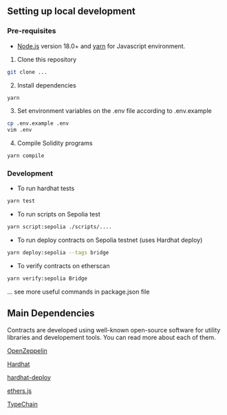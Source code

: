 ## Setting up local development

### Pre-requisites

- [Node.js](https://nodejs.org/en/) version 18.0+ and [yarn](https://yarnpkg.com/) for Javascript environment.

1. Clone this repository

```bash
git clone ...
```

2. Install dependencies

```bash
yarn
```

3. Set environment variables on the .env file according to .env.example

```bash
cp .env.example .env
vim .env
```

4. Compile Solidity programs

```bash
yarn compile
```

### Development

- To run hardhat tests

```bash
yarn test
```

- To run scripts on Sepolia test

```bash
yarn script:sepolia ./scripts/....
```

- To run deploy contracts on Sepolia testnet (uses Hardhat deploy)

```bash
yarn deploy:sepolia --tags bridge
```

- To verify contracts on etherscan

```bash
yarn verify:sepolia Bridge
```

... see more useful commands in package.json file

## Main Dependencies

Contracts are developed using well-known open-source software for utility libraries and developement tools. You can read more about each of them.

[OpenZeppelin](https://github.com/OpenZeppelin/openzeppelin-contracts)

[Hardhat](https://github.com/nomiclabs/hardhat)

[hardhat-deploy](https://github.com/wighawag/hardhat-deploy)

[ethers.js](https://github.com/ethers-io/ethers.js/)

[TypeChain](https://github.com/dethcrypto/TypeChain)
